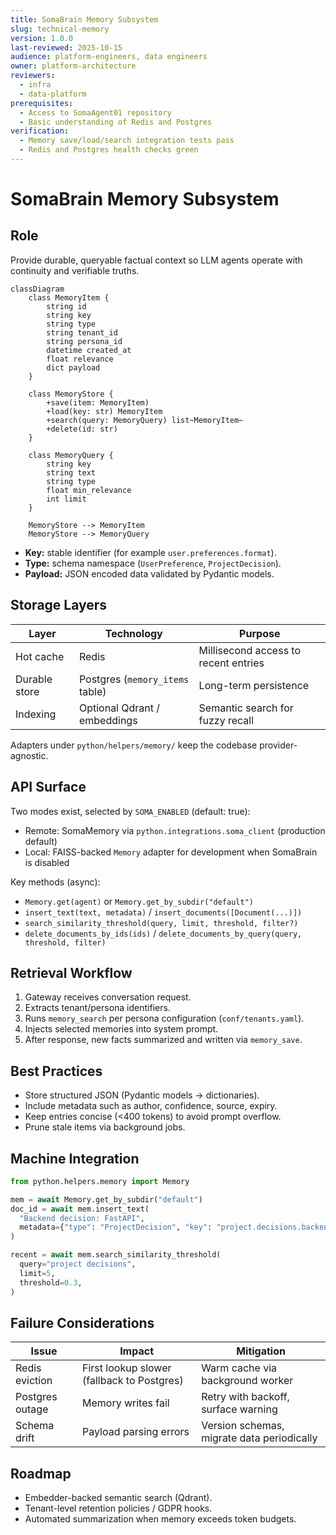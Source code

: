 ```yaml
---
title: SomaBrain Memory Subsystem
slug: technical-memory
version: 1.0.0
last-reviewed: 2025-10-15
audience: platform-engineers, data engineers
owner: platform-architecture
reviewers:
  - infra
  - data-platform
prerequisites:
  - Access to SomaAgent01 repository
  - Basic understanding of Redis and Postgres
verification:
  - Memory save/load/search integration tests pass
  - Redis and Postgres health checks green
---
```


# SomaBrain Memory Subsystem

## Role

Provide durable, queryable factual context so LLM agents operate with continuity and verifiable truths.

```mermaid
classDiagram
    class MemoryItem {
        string id
        string key
        string type
        string tenant_id
        string persona_id
        datetime created_at
        float relevance
        dict payload
    }

    class MemoryStore {
        +save(item: MemoryItem)
        +load(key: str) MemoryItem
        +search(query: MemoryQuery) list~MemoryItem~
        +delete(id: str)
    }

    class MemoryQuery {
        string key
        string text
        string type
        float min_relevance
        int limit
    }

    MemoryStore --> MemoryItem
    MemoryStore --> MemoryQuery
```

- **Key:** stable identifier (for example `user.preferences.format`).
- **Type:** schema namespace (`UserPreference`, `ProjectDecision`).
- **Payload:** JSON encoded data validated by Pydantic models.

## Storage Layers

| Layer | Technology | Purpose |
| --- | --- | --- |
| Hot cache | Redis | Millisecond access to recent entries |
| Durable store | Postgres (`memory_items` table) | Long-term persistence |
| Indexing | Optional Qdrant / embeddings | Semantic search for fuzzy recall |

Adapters under `python/helpers/memory/` keep the codebase provider-agnostic.

## API Surface

Two modes exist, selected by `SOMA_ENABLED` (default: true):

- Remote: SomaMemory via `python.integrations.soma_client` (production default)
- Local: FAISS-backed `Memory` adapter for development when SomaBrain is disabled

Key methods (async):

- `Memory.get(agent)` or `Memory.get_by_subdir("default")`
- `insert_text(text, metadata)` / `insert_documents([Document(...)])`
- `search_similarity_threshold(query, limit, threshold, filter?)`
- `delete_documents_by_ids(ids)` / `delete_documents_by_query(query, threshold, filter)`

## Retrieval Workflow

1. Gateway receives conversation request.
2. Extracts tenant/persona identifiers.
3. Runs `memory_search` per persona configuration (`conf/tenants.yaml`).
4. Injects selected memories into system prompt.
5. After response, new facts summarized and written via `memory_save`.

## Best Practices

- Store structured JSON (Pydantic models → dictionaries).
- Include metadata such as author, confidence, source, expiry.
- Keep entries concise (<400 tokens) to avoid prompt overflow.
- Prune stale items via background jobs.

## Machine Integration

```python
from python.helpers.memory import Memory

mem = await Memory.get_by_subdir("default")
doc_id = await mem.insert_text(
  "Backend decision: FastAPI",
  metadata={"type": "ProjectDecision", "key": "project.decisions.backend"},
)

recent = await mem.search_similarity_threshold(
  query="project decisions",
  limit=5,
  threshold=0.3,
)
```

## Failure Considerations

| Issue | Impact | Mitigation |
| --- | --- | --- |
| Redis eviction | First lookup slower (fallback to Postgres) | Warm cache via background worker |
| Postgres outage | Memory writes fail | Retry with backoff, surface warning |
| Schema drift | Payload parsing errors | Version schemas, migrate data periodically |

## Roadmap

- Embedder-backed semantic search (Qdrant).
- Tenant-level retention policies / GDPR hooks.
- Automated summarization when memory exceeds token budgets.
